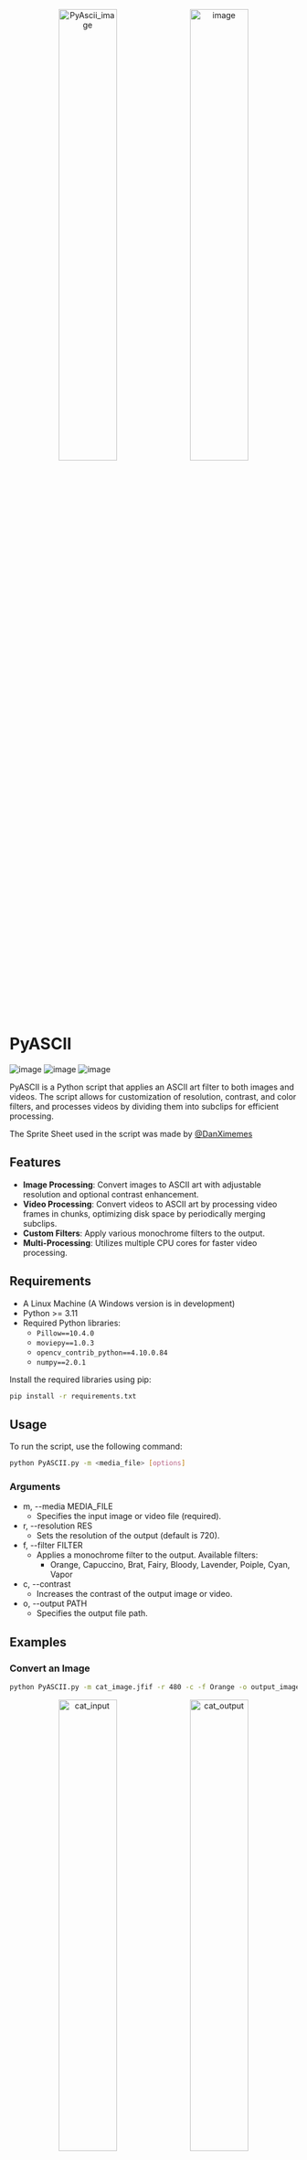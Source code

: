 <p align="center">
  <img src="https://github.com/user-attachments/assets/000362a2-0bf2-45b9-a293-a957f3cd4590" alt="PyAscii_image" width="45%">
  <img src="https://github.com/user-attachments/assets/d178fe02-52b4-467f-9cec-67b40ecc3057" alt="image" width="45%">
</p>

# PyASCII
![image](https://img.shields.io/badge/Python-FFD43B?style=for-the-badge&logo=python&logoColor=blue)
![image](https://img.shields.io/badge/OpenCV-27338e?style=for-the-badge&logo=OpenCV&logoColor=white)
![image](https://img.shields.io/badge/Linux-FCC624?style=for-the-badge&logo=linux&logoColor=black)

PyASCII is a Python script that applies an ASCII art filter to both images and videos. The script allows for customization of resolution, contrast, and color filters, and processes videos by dividing them into subclips for efficient processing.

The Sprite Sheet used in the script was made by [@DanXimemes](https://x.com/DanXimemes)

## Features

- **Image Processing**: Convert images to ASCII art with adjustable resolution and optional contrast enhancement.
- **Video Processing**: Convert videos to ASCII art by processing video frames in chunks, optimizing disk space by periodically merging subclips.
- **Custom Filters**: Apply various monochrome filters to the output.
- **Multi-Processing**: Utilizes multiple CPU cores for faster video processing.

## Requirements
- A Linux Machine (A Windows version is in development)
- Python >= 3.11
- Required Python libraries:
  - `Pillow==10.4.0`
  - `moviepy==1.0.3`
  - `opencv_contrib_python==4.10.0.84`
  - `numpy==2.0.1`

Install the required libraries using pip:

```bash
pip install -r requirements.txt
```
## Usage
To run the script, use the following command:
```bash
python PyASCII.py -m <media_file> [options]
```

### Arguments
- m, --media MEDIA_FILE
  - Specifies the input image or video file (required).
- r, --resolution RES
  - Sets the resolution of the output (default is 720).
- f, --filter FILTER
  -  Applies a monochrome filter to the output. Available filters:
      - Orange, Capuccino, Brat, Fairy, Bloody, Lavender, Poiple, Cyan, Vapor
- c, --contrast
  - Increases the contrast of the output image or video.
- o, --output PATH
  - Specifies the output file path.

## Examples
### Convert an Image
```bash
python PyASCII.py -m cat_image.jfif -r 480 -c -f Orange -o output_image.png
```
<p align="center">
  <img src="https://github.com/user-attachments/assets/c2414558-f241-4c61-b203-00be3e6b0b91" alt="cat_input" width="45%">
  <img src="https://github.com/user-attachments/assets/d178fe02-52b4-467f-9cec-67b40ecc3057" alt="cat_output" width="45%">
</p>

### Convert a Video
```bash
python3.11 PyASCII.py -m cat_huh.mp4 -r 1080 -f Brat
```
<p align="center">
  <video src="https://github.com/user-attachments/assets/1d1abe14-625d-4bd7-87e6-00cb6b14da05" width="45%" controls></video>
  <video src="https://github.com/user-attachments/assets/57ac071c-2fd9-4c71-a300-cbcaa2e0da79" width="45%" controls></video>
</p>

## How it Works
### Image Processing:
1. The image is resized while maintaining its aspect ratio.
2. The pixel values are mapped to ASCII characters based on their brightness.
3. The resulting image is saved as a PNG file at `./PyASCII/output/PyAscii_image.png` or at a custom PATH defined by the `-o` flag.

### Video Processing:
1. The video is split into 5-second subclips.
2. Each subclip is processed into ASCII art frames.
3. Processed subclips are periodically merged to minimize the number of intermediate files.
4. The final video is generated by concatenating the processed subclips, with the original audio track added back.

## Project Structure
```bash
PyASCII.py          # Main script
sprite_sheet.png    # Sprite sheet used for ASCII art
PyASCII/
├── temp/           # Temporary directory for storing subclips
└── output/         # Directory for storing the final output
```

## Notes
- Make sure the sprite sheet ([sprite_sheet.png](./sprite_sheet.png)) is available in the script's directory.
- The script uses multi-processing to speed up video processing. By default, it executes `os.cpu_count() - 1` processes simultaneously. Adjust the number of parallel processes based on your CPU's capabilities.






